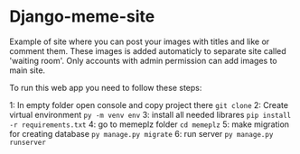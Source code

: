 # Django-meme-site

Example of site where you can post your images with titles and like or comment them. These images is added automaticly to separate site called 'waiting room'. Only accounts with admin permission can add images to main site.

To run this web app you need to follow these steps:

1: In empty folder open console and copy project there `git clone`
2: Create virtual environment `py -m venv env`
3: install all needed librares `pip install -r requirements.txt`
4: go to memeplz folder `cd memeplz`
5: make migration for creating database `py manage.py migrate`
6: run server `py manage.py runserver`
